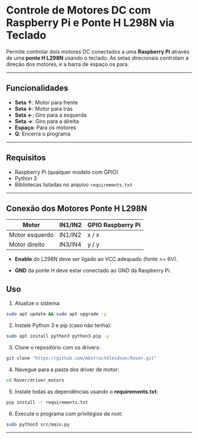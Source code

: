 # Controle de Motores DC com Raspberry Pi e Ponte H L298N via Teclado

Permite controlar dois motores DC conectados a uma **Raspberry Pi** através de uma **ponte H L298N** usando o teclado. As setas direcionais controlam a direção dos motores, e a barra de espaço os para.

---

## Funcionalidades

- **Seta ↑**: Motor para frente  
- **Seta ↓**: Motor para trás  
- **Seta ←**: Giro para a esquerda  
- **Seta →**: Giro para a direita  
- **Espaço**: Para os motores  
- **Q**: Encerra o programa  

---

## Requisitos

- Raspberry Pi (qualquer modelo com GPIO)  
- Python 3  
- Bibliotecas listadas no arquivo `requirements.txt`  
---
## Conexão dos Motores Ponte H L298N
| Motor          | IN1/IN2 | GPIO Raspberry Pi |
| -------------- | ------- | ----------------- |
| Motor esquerdo | IN1/IN2 | x / x            |
| Motor direito  | IN3/IN4 | y / y           |

- **Enable** do L298N deve ser ligado ao VCC adequado (fonte >= 6V).

- **GND** da ponte H deve estar conectado ao GND da Raspberry Pi.

## Uso

1. Atualize o sistema:
```bash
sudo apt update && sudo apt upgrade -y
```

2. Instale Python 3 e pip (caso não tenha):
```bash
sudo apt install python3 python3-pip -y
```

3. Clone o repositório com os drivers:
````bash
git clone "https://github.com/AbstractGleidson/Rover.git"
````

4. Navegue para a pasta dos driver de motor:
````bash
cd Rover/driver_motors
````

5. Instale todas as dependências usando o **requirements.txt**:
```bash
pip install -r requirements.txt
```

6. Execute o programa com privilégios de root:

````bash
sudo python3 src/main.py
````
---
